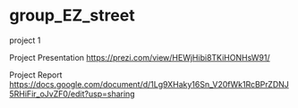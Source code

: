 # group_EZ_street
project 1

Project Presentation https://prezi.com/view/HEWjHibi8TKiHONHsW91/



Project Report https://docs.google.com/document/d/1Lg9XHaky16Sn_V20fWk1RcBPrZDNJ5RHiFir_oJvZF0/edit?usp=sharing

